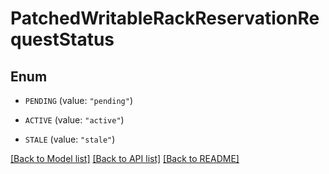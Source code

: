 # PatchedWritableRackReservationRequestStatus

## Enum


* `PENDING` (value: `"pending"`)

* `ACTIVE` (value: `"active"`)

* `STALE` (value: `"stale"`)


[[Back to Model list]](../README.md#documentation-for-models) [[Back to API list]](../README.md#documentation-for-api-endpoints) [[Back to README]](../README.md)


